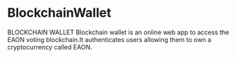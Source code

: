 # BlockchainWallet

BLOCKCHAIN WALLET
Blockchain wallet is an online web app to access the EAON voting blockchain.It authenticates users allowing them to own a cryptocurrency called EAON.
